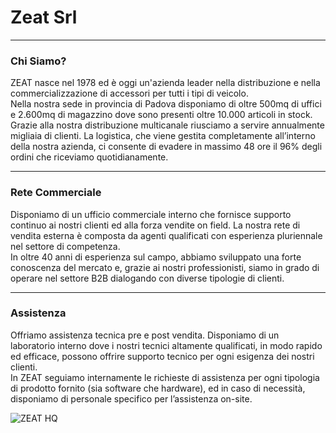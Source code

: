 <h1>Zeat Srl</h1>
<hr />
<h3>Chi Siamo?</h3>
<p>
    ZEAT nasce nel 1978 ed è oggi un'azienda leader nella distribuzione e nella commercializzazione di accessori per tutti i tipi di veicolo.<br />
    Nella nostra sede in provincia di Padova disponiamo di oltre 500mq di uffici e 2.600mq di magazzino dove sono presenti oltre 10.000 articoli in stock. Grazie alla nostra distribuzione multicanale riusciamo a servire annualmente migliaia di clienti. La logistica, che viene gestita completamente all’interno della nostra azienda, ci consente di evadere in massimo 48 ore il 96% degli ordini che riceviamo quotidianamente.
</p>
<hr />
<h3>Rete Commerciale</h3>
<p>
    Disponiamo di un ufficio commerciale interno che fornisce supporto continuo ai nostri clienti ed alla forza vendite on field. La nostra rete di vendita esterna è composta da agenti qualificati con esperienza pluriennale nel settore di competenza.<br />
    In oltre 40 anni di esperienza sul campo, abbiamo sviluppato una forte conoscenza del mercato e, grazie ai nostri professionisti, siamo in grado di operare nel settore B2B dialogando con diverse tipologie di clienti.
</p>
<hr />
<h3>Assistenza</h3>
<p>
    Offriamo assistenza tecnica pre e post vendita. Disponiamo di un laboratorio interno dove i nostri tecnici altamente qualificati, in modo rapido ed efficace, possono offrire supporto tecnico per ogni esigenza dei nostri clienti.<br />
    In ZEAT seguiamo internamente le richieste di assistenza per ogni tipologia di prodotto fornito (sia software che hardware), ed in caso di necessità, disponiamo di personale specifico per l’assistenza on-site.
</p>
<img src="https://www.zeat.eu/assets/images/hero-image.jpg" alt="ZEAT HQ">
